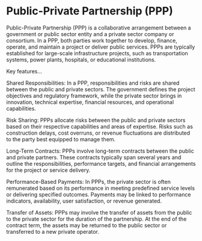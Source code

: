 # Public-Private Partnership (PPP)

Public-Private Partnership (PPP) is a collaborative arrangement between a government or public sector entity and a private sector company or consortium. In a PPP, both parties work together to develop, finance, operate, and maintain a project or deliver public services. PPPs are typically established for large-scale infrastructure projects, such as transportation systems, power plants, hospitals, or educational institutions.

Key features…

Shared Responsibilities: In a PPP, responsibilities and risks are shared between the public and private sectors. The government defines the project objectives and regulatory framework, while the private sector brings in innovation, technical expertise, financial resources, and operational capabilities.

Risk Sharing: PPPs allocate risks between the public and private sectors based on their respective capabilities and areas of expertise. Risks such as construction delays, cost overruns, or revenue fluctuations are distributed to the party best equipped to manage them.

Long-Term Contracts: PPPs involve long-term contracts between the public and private partners. These contracts typically span several years and outline the responsibilities, performance targets, and financial arrangements for the project or service delivery.

Performance-Based Payments: In PPPs, the private sector is often remunerated based on its performance in meeting predefined service levels or delivering specified outcomes. Payments may be linked to performance indicators, availability, user satisfaction, or revenue generated.

Transfer of Assets: PPPs may involve the transfer of assets from the public to the private sector for the duration of the partnership. At the end of the contract term, the assets may be returned to the public sector or transferred to a new private operator.
